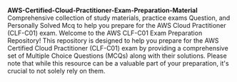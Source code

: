 **AWS-Certified-Cloud-Practitioner-Exam-Preparation-Material**
Comprehensive collection of study materials, practice exams Question, and Personally Solved Mcq to help you prepare for the AWS Cloud Practitioner (CLF-C01) exam.
Welcome to the AWS CLF-C01 Exam Preparation Repository! This repository is designed to help you prepare for the AWS Certified Cloud Practitioner (CLF-C01)  exam by providing a 
comprehensive set of Multiple Choice Questions (MCQs) along with their solutions. Please note that while this resource can be a valuable part of your preparation, it's crucial to not solely rely on them.

